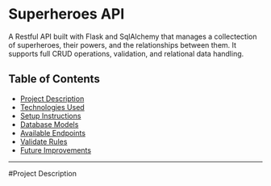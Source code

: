 # Superheroes API

A Restful API built with Flask and SqlAlchemy that manages a collectection of superheroes, their powers, and the relationships between them. It supports full CRUD operations, validation, and relational data handling.

## Table of Contents

- [Project Description](#project-description)
- [Technologies Used](#technologies-used)
- [Setup Instructions](#setup-instructions)
- [Database Models](#database-models)
- [Available Endpoints](#available-endpoints)
- [Validate Rules](#validate-rules)
- [Future Improvements](#future-improvements)

---

#Project Description